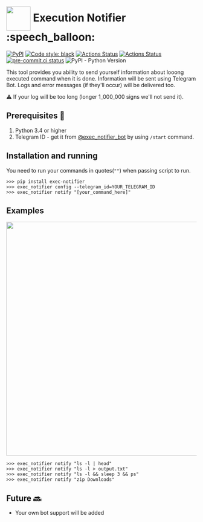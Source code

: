 <h1> <img align="center" width="64" height="64" src="https://habrastorage.org/webt/x8/jn/ao/x8jnaoprxwqpopluc_oldypk284.png"> Execution Notifier :speech_balloon: </h1>

[![PyPI](https://img.shields.io/pypi/v/exec-notifier)](https://pypi.org/project/exec-notifier/)
[![Code style: black](https://img.shields.io/badge/code%20style-black-000000.svg)](https://github.com/psf/black)
[![Actions Status](https://github.com/tikerlade/exec-notifier/workflows/Deploy%20Bot/badge.svg)](https://github.com/tikerlade/exec-notifier/actions/)
[![Actions Status](https://github.com/tikerlade/exec-notifier/workflows/Release%20to%20PyPI/badge.svg)](https://github.com/tikerlade/exec-notifier/actions/)
[![pre-commit.ci status](https://results.pre-commit.ci/badge/github/tikerlade/exec-notifier/master.svg)](https://results.pre-commit.ci/latest/github/tikerlade/exec-notifier/master)
![PyPI - Python Version](https://img.shields.io/pypi/pyversions/exec-notifier)

This tool provides you ability to send yourself information about looong executed command when it is done. Information will be sent using Telegram Bot. Logs and error messages (if they'll occur) will be delivered too.

:warning: If your log will be too long (longer 1_000_000 signs we'll not send it).

## Prerequisites :bookmark_tabs:

1. Python 3.4 or higher
2. Telegram ID - get it from [@exec_notifier_bot](https://telegram.me/exec_notifier_bot) by using `/start` command.

## Installation and running
You need to run your commands in quotes(`""`) when passing script to run.

```shell
>>> pip install exec-notifier
>>> exec_notifier config --telegram_id=YOUR_TELEGRAM_ID
>>> exec_notifier notify "[your_command_here]"
```

## Examples

<img src="https://lh3.googleusercontent.com/EQnYfVlArfCElfzqxlXRT8fbB-t5wzeLzJITBcjF7CqsGoN9YshEoswGx1YlOGaWwM9yY9eH4SyVGWzqo-QVV56oq_CKMnymdQ1J6t0UGFpswQmk_ZJc1QMFu9wi16dDUmF1N-jrqkG3zaeCDhKOL9ijMqwTalGW5jHI37e0MOeBnBsO3BkOlCxotwVZPJHrz1RWHYiXcCxnp14iApG1YFCa9Ak6rSeLGJXJlccSRkeg4tkvyXP32QaJzHvHiQygni8rTF0eDpaHxPDwgtbEjlp6Xgxw8I3Lr1kmEHl3TzqtEGkHiQQDM-k5m6ICnJ7c3bqGoMPsjLW0QF--IOEr_Dhj_BEr_a5GC1IOMq8y23WU31Pcd7irb3tsalqxg3ndOlBoyAUUoAIFduWFRb8FfYQGjITC3-WcvC_FMdAE45QKTaMvDzt8xG51YlDTtRn5dEDZ81k2_T13B4cd1QbBD5QRtCPGqhsz9TGPzJ8S16V11UQ4au677Qw8tjN4BPQNc2vUD1R-c6ulMzsENs8bp3dYRTYHaJZRFdNNLrdrqpbvLsMIAwoBKOhUmIEKo81gWcRMd3kv0ByTv3-mHa80LGMIibHKqcYe1DqUQpmu7At7URqqDqRjOv5ZaSxT7V28bq636cLsjuA82Tno4-cBJtvlSMT5mf0LX12-EwHze5jEYH_raJBmQo7XIoO-Zz8=w1080-h608-no?authuser=0" width="1065" height="618" style="object-fit: cover; object-position: -50%;">

```shell
>>> exec_notifier notify "ls -l | head"
>>> exec_notifier notify "ls -l > output.txt"
>>> exec_notifier notify "ls -l && sleep 3 && ps"
>>> exec_notifier notify "zip Downloads"
```

## Future :soon:
* Your own bot support will be added
